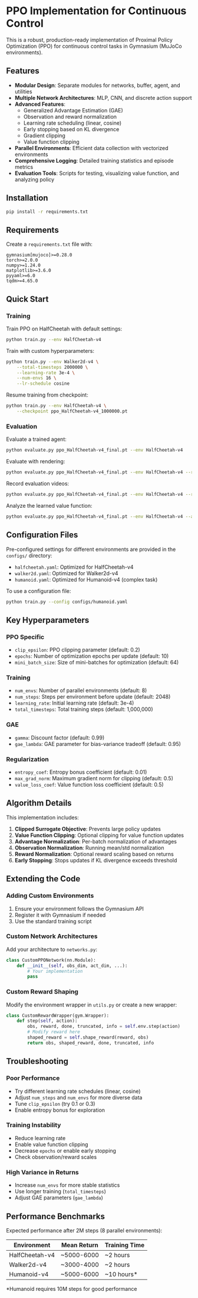 # PPO Implementation for Continuous Control

This is a robust, production-ready implementation of Proximal Policy Optimization (PPO) for continuous control tasks in Gymnasium (MuJoCo environments).

## Features

- **Modular Design**: Separate modules for networks, buffer, agent, and utilities
- **Multiple Network Architectures**: MLP, CNN, and discrete action support
- **Advanced Features**:
  - Generalized Advantage Estimation (GAE)
  - Observation and reward normalization
  - Learning rate scheduling (linear, cosine)
  - Early stopping based on KL divergence
  - Gradient clipping
  - Value function clipping
- **Parallel Environments**: Efficient data collection with vectorized environments
- **Comprehensive Logging**: Detailed training statistics and episode metrics
- **Evaluation Tools**: Scripts for testing, visualizing value function, and analyzing policy

## Installation

```bash
pip install -r requirements.txt
```

## Requirements

Create a `requirements.txt` file with:

```
gymnasium[mujoco]>=0.28.0
torch>=2.0.0
numpy>=1.24.0
matplotlib>=3.6.0
pyyaml>=6.0
tqdm>=4.65.0
```

## Quick Start

### Training

Train PPO on HalfCheetah with default settings:

```bash
python train.py --env HalfCheetah-v4
```

Train with custom hyperparameters:

```bash
python train.py --env Walker2d-v4 \
    --total-timesteps 2000000 \
    --learning-rate 3e-4 \
    --num-envs 16 \
    --lr-schedule cosine
```

Resume training from checkpoint:

```bash
python train.py --env HalfCheetah-v4 \
    --checkpoint ppo_HalfCheetah-v4_1000000.pt
```

### Evaluation

Evaluate a trained agent:

```bash
python evaluate.py ppo_HalfCheetah-v4_final.pt --env HalfCheetah-v4
```

Evaluate with rendering:

```bash
python evaluate.py ppo_HalfCheetah-v4_final.pt --env HalfCheetah-v4 --render
```

Record evaluation videos:

```bash
python evaluate.py ppo_HalfCheetah-v4_final.pt --env HalfCheetah-v4 --record
```

Analyze the learned value function:

```bash
python evaluate.py ppo_HalfCheetah-v4_final.pt --env HalfCheetah-v4 --analyze-value
```

## Configuration Files

Pre-configured settings for different environments are provided in the `configs/` directory:

- `halfcheetah.yaml`: Optimized for HalfCheetah-v4
- `walker2d.yaml`: Optimized for Walker2d-v4
- `humanoid.yaml`: Optimized for Humanoid-v4 (complex task)

To use a configuration file:

```bash
python train.py --config configs/humanoid.yaml
```

## Key Hyperparameters

### PPO Specific
- `clip_epsilon`: PPO clipping parameter (default: 0.2)
- `epochs`: Number of optimization epochs per update (default: 10)
- `mini_batch_size`: Size of mini-batches for optimization (default: 64)

### Training
- `num_envs`: Number of parallel environments (default: 8)
- `num_steps`: Steps per environment before update (default: 2048)
- `learning_rate`: Initial learning rate (default: 3e-4)
- `total_timesteps`: Total training steps (default: 1,000,000)

### GAE
- `gamma`: Discount factor (default: 0.99)
- `gae_lambda`: GAE parameter for bias-variance tradeoff (default: 0.95)

### Regularization
- `entropy_coef`: Entropy bonus coefficient (default: 0.01)
- `max_grad_norm`: Maximum gradient norm for clipping (default: 0.5)
- `value_loss_coef`: Value function loss coefficient (default: 0.5)

## Algorithm Details

This implementation includes:

1. **Clipped Surrogate Objective**: Prevents large policy updates
2. **Value Function Clipping**: Optional clipping for value function updates
3. **Advantage Normalization**: Per-batch normalization of advantages
4. **Observation Normalization**: Running mean/std normalization
5. **Reward Normalization**: Optional reward scaling based on returns
6. **Early Stopping**: Stops updates if KL divergence exceeds threshold

## Extending the Code

### Adding Custom Environments

1. Ensure your environment follows the Gymnasium API
2. Register it with Gymnasium if needed
3. Use the standard training script

### Custom Network Architectures

Add your architecture to `networks.py`:

```python
class CustomPPONetwork(nn.Module):
    def __init__(self, obs_dim, act_dim, ...):
        # Your implementation
        pass
```

### Custom Reward Shaping

Modify the environment wrapper in `utils.py` or create a new wrapper:

```python
class CustomRewardWrapper(gym.Wrapper):
    def step(self, action):
        obs, reward, done, truncated, info = self.env.step(action)
        # Modify reward here
        shaped_reward = self.shape_reward(reward, obs)
        return obs, shaped_reward, done, truncated, info
```

## Troubleshooting

### Poor Performance
- Try different learning rate schedules (linear, cosine)
- Adjust `num_steps` and `num_envs` for more diverse data
- Tune `clip_epsilon` (try 0.1 or 0.3)
- Enable entropy bonus for exploration

### Training Instability
- Reduce learning rate
- Enable value function clipping
- Decrease `epochs` or enable early stopping
- Check observation/reward scales

### High Variance in Returns
- Increase `num_envs` for more stable statistics
- Use longer training (`total_timesteps`)
- Adjust GAE parameters (`gae_lambda`)

## Performance Benchmarks

Expected performance after 2M steps (8 parallel environments):

| Environment | Mean Return | Training Time |
|-------------|-------------|---------------|
| HalfCheetah-v4 | ~5000-6000 | ~2 hours |
| Walker2d-v4 | ~3000-4000 | ~2 hours |
| Humanoid-v4 | ~5000-6000 | ~10 hours* |

*Humanoid requires 10M steps for good performance
